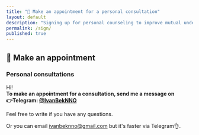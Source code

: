 ```yaml
---
title: "📅 Make an appointment for a personal consultation"
layout: default
description: "Signing up for personal counseling to improve mutual understanding and resolve conflicts in relationships and in the team"
permalink: /sign/
published: true
---
```

## 📅 Make an appointment

### Personal consultations
Hi!  
**To make an appointment for a consultation, send me a message on  
👉Telegram: [@IvanBekNNO](https://t.me/IvanBekNNO)**

Feel free to write if you have any questions.

Or you can email [ivanbeknno@gmail.com](mailto:ivanbeknno@gmail.com) but it's faster via Telegram👌.
